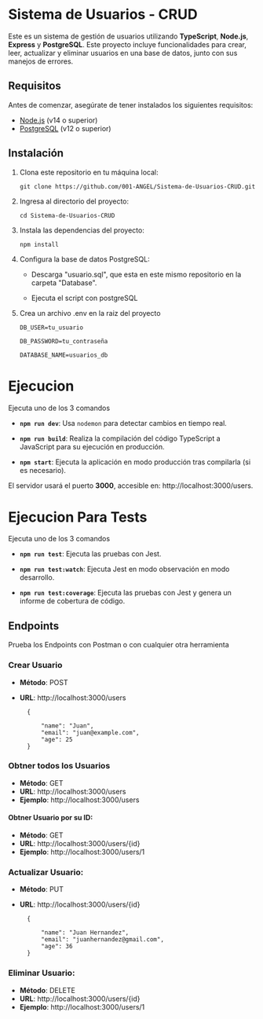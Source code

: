 # Sistema de Usuarios - CRUD

Este es un sistema de gestión de usuarios utilizando **TypeScript**, **Node.js**, **Express** y **PostgreSQL**. Este proyecto incluye funcionalidades para crear, leer, actualizar y eliminar usuarios en una base de datos, junto con sus manejos de errores.

## Requisitos

Antes de comenzar, asegúrate de tener instalados los siguientes requisitos:

- [Node.js](https://nodejs.org/) (v14 o superior)
- [PostgreSQL](https://www.postgresql.org/) (v12 o superior)

## Instalación

1. Clona este repositorio en tu máquina local:

   ```
   git clone https://github.com/001-ANGEL/Sistema-de-Usuarios-CRUD.git

   ```

2. Ingresa al directorio del proyecto:

   ```
   cd Sistema-de-Usuarios-CRUD

   ```

3. Instala las dependencias del proyecto:

   ```
   npm install

   ```

4. Configura la base de datos PostgreSQL:

   - Descarga "usuario.sql", que esta en este mismo repositorio en la carpeta "Database".

   - Ejecuta el script con postgreSQL

5. Crea un archivo .env en la raiz del proyecto

   ```
   DB_USER=tu_usuario

   DB_PASSWORD=tu_contraseña

   DATABASE_NAME=usuarios_db
   ```
# Ejecucion

Ejecuta uno de los 3 comandos

- **`npm run dev`**: Usa `nodemon` para detectar cambios en tiempo real.

- **`npm run build`**: Realiza la compilación del código TypeScript a JavaScript para su ejecución en producción.

- **`npm start`**: Ejecuta la aplicación en modo producción tras compilarla (si es necesario).


El servidor usará el puerto **3000**, accesible en: http://localhost:3000/users.

# Ejecucion Para Tests

Ejecuta uno de los 3 comandos

- **`npm run test`**: Ejecuta las pruebas con Jest.
  
- **`npm run test:watch`**: Ejecuta Jest en modo observación en modo desarrollo.

- **`npm run test:coverage`**: Ejecuta las pruebas con Jest y genera un informe de cobertura de código.


## Endpoints

Prueba los Endpoints con Postman o con cualquier otra herramienta

### **Crear Usuario**
- **Método**: POST

- **URL**: http://localhost:3000/users

        {

            "name": "Juan",
            "email": "juan@example.com",
            "age": 25
        }

### **Obtner todos los Usuarios**

- **Método**: GET
- **URL**: http://localhost:3000/users
- **Ejemplo**: http://localhost:3000/users

#### **Obtner Usuario por su ID**:
- **Método**: GET
- **URL**: http://localhost:3000/users/{id}
- **Ejemplo**: http://localhost:3000/users/1


### **Actualizar Usuario**:
- **Método**: PUT
- **URL**: http://localhost:3000/users/{id}

        {

            "name": "Juan Hernandez",
            "email": "juanhernandez@gmail.com",
            "age": 36
        }


### **Eliminar Usuario**:
- **Método**: DELETE
- **URL**: http://localhost:3000/users/{id}
- **Ejemplo**: http://localhost:3000/users/1
